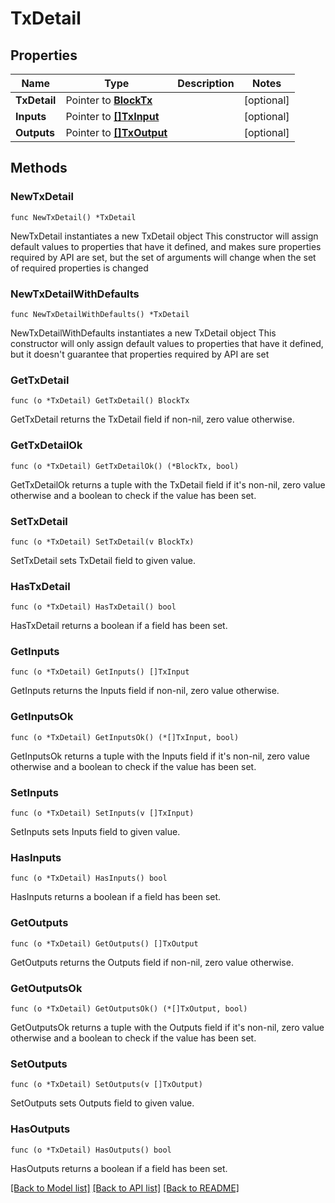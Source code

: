 # TxDetail

## Properties

Name | Type | Description | Notes
------------ | ------------- | ------------- | -------------
**TxDetail** | Pointer to [**BlockTx**](BlockTx.md) |  | [optional] 
**Inputs** | Pointer to [**[]TxInput**](TxInput.md) |  | [optional] 
**Outputs** | Pointer to [**[]TxOutput**](TxOutput.md) |  | [optional] 

## Methods

### NewTxDetail

`func NewTxDetail() *TxDetail`

NewTxDetail instantiates a new TxDetail object
This constructor will assign default values to properties that have it defined,
and makes sure properties required by API are set, but the set of arguments
will change when the set of required properties is changed

### NewTxDetailWithDefaults

`func NewTxDetailWithDefaults() *TxDetail`

NewTxDetailWithDefaults instantiates a new TxDetail object
This constructor will only assign default values to properties that have it defined,
but it doesn't guarantee that properties required by API are set

### GetTxDetail

`func (o *TxDetail) GetTxDetail() BlockTx`

GetTxDetail returns the TxDetail field if non-nil, zero value otherwise.

### GetTxDetailOk

`func (o *TxDetail) GetTxDetailOk() (*BlockTx, bool)`

GetTxDetailOk returns a tuple with the TxDetail field if it's non-nil, zero value otherwise
and a boolean to check if the value has been set.

### SetTxDetail

`func (o *TxDetail) SetTxDetail(v BlockTx)`

SetTxDetail sets TxDetail field to given value.

### HasTxDetail

`func (o *TxDetail) HasTxDetail() bool`

HasTxDetail returns a boolean if a field has been set.

### GetInputs

`func (o *TxDetail) GetInputs() []TxInput`

GetInputs returns the Inputs field if non-nil, zero value otherwise.

### GetInputsOk

`func (o *TxDetail) GetInputsOk() (*[]TxInput, bool)`

GetInputsOk returns a tuple with the Inputs field if it's non-nil, zero value otherwise
and a boolean to check if the value has been set.

### SetInputs

`func (o *TxDetail) SetInputs(v []TxInput)`

SetInputs sets Inputs field to given value.

### HasInputs

`func (o *TxDetail) HasInputs() bool`

HasInputs returns a boolean if a field has been set.

### GetOutputs

`func (o *TxDetail) GetOutputs() []TxOutput`

GetOutputs returns the Outputs field if non-nil, zero value otherwise.

### GetOutputsOk

`func (o *TxDetail) GetOutputsOk() (*[]TxOutput, bool)`

GetOutputsOk returns a tuple with the Outputs field if it's non-nil, zero value otherwise
and a boolean to check if the value has been set.

### SetOutputs

`func (o *TxDetail) SetOutputs(v []TxOutput)`

SetOutputs sets Outputs field to given value.

### HasOutputs

`func (o *TxDetail) HasOutputs() bool`

HasOutputs returns a boolean if a field has been set.


[[Back to Model list]](../README.md#documentation-for-models) [[Back to API list]](../README.md#documentation-for-api-endpoints) [[Back to README]](../README.md)


